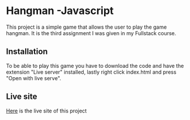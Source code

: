 # Hangman -Javascript
This project is a simple game that allows the user to play the game hangman. It is the third assignment I was given in my Fullstack course.

## Installation

To be able to play this game you have to download the code and have the extension "Live server" installed, lastly right click index.html and press "Open with live serve".

## Live site

[Here](https://sarz2.github.io/JS-hangman/) is the live site of this project 
